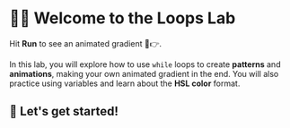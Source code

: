 # 👋💫 Welcome to the Loops Lab

Hit <strong>Run</strong> to see an animated gradient 🌈👉.

In this lab, you will explore how to use <code>while</code> loops to create
<strong>patterns</strong> and <strong>animations</strong>, making your own animated gradient in
the end. You will also practice using variables and learn about the
<strong>HSL color</strong> format.

<h2>🚀 Let's get started!</h2>
